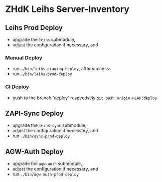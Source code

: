 ZHdK Leihs Server-Inventory
===========================


Leihs Prod Deploy
-----------------
* upgrade the `leihs` submodule,
* adjust the configuration if necessary, and


### Manual Deploy

* run `./bin/leihs-staging-deploy`, after success:
* run `./bin/leihs-prod-deploy`

### CI Deploy

* push to the branch 'deploy' respectively `git push origin HEAD:deploy`



ZAPI-Sync Deploy
----------------

* upgrade the `leihs-sync` submodule,
* adjust the configuration if necessary, and
* run `./bin/sync-prod-deploy`

AGW-Auth Deploy
---------------

* upgrade the `agw-auth` submodule,
* adjust the configuration if necessary, and
* run `./bin/agw-auth-prod-deploy`


